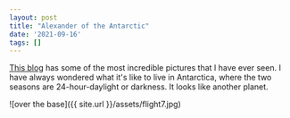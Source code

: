 ```yaml
---
layout: post
title: "Alexander of the Antarctic"
date: '2021-09-16'
tags: []
---
```


<a href="https://alexandicity.com/">This blog</a> has some of the most incredible pictures that I have ever seen. I have always wondered what it's like to live in Antarctica, where the two seasons are 24-hour-daylight or darkness. It looks like another planet.

![over the base]({{ site.url }}/assets/flight7.jpg)